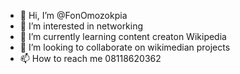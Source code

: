 - 👋 Hi, I’m @FonOmozokpia
- 👀 I’m interested in networking
- 🌱 I’m currently learning content creaton Wikipedia
- 💞️ I’m looking to collaborate on wikimedian projects
- 📫 How to reach me 08118620362

<!---
FonOmozokpia/FonOmozokpia is a ✨ special ✨ repository because its `README.md` (this file) appears on your GitHub profile.
You can click the Preview link to take a look at your changes.
--->
